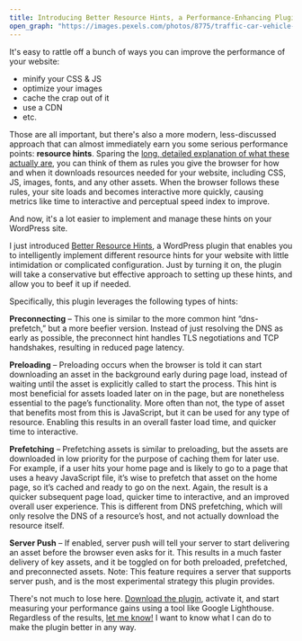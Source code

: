```yaml
---
title: Introducing Better Resource Hints, a Performance-Enhancing Plugin for WordPress
open_graph: "https://images.pexels.com/photos/8775/traffic-car-vehicle-black.jpg"
---
```


It's easy to rattle off a bunch of ways you can improve the performance of your website: 

* minify your CSS & JS
* optimize your images
* cache the crap out of it
* use a CDN
* etc.

Those are all important, but there's also a more modern, less-discussed approach that can almost immediately earn you some serious performance points: **resource hints**. Sparing the [long, detailed explanation of what these actually are](https://www.w3.org/TR/resource-hints/), you can think of them as rules you give the browser for how and when it downloads resources needed for your website, including CSS, JS, images, fonts, and any other assets. When the browser follows these rules, your site loads and becomes interactive more quickly, causing metrics like time to interactive and perceptual speed index to improve.

And now, it's a lot easier to implement and manage these hints on your WordPress site.

I just introduced [Better Resource Hints](https://wordpress.org/plugins/better-resource-hints/), a WordPress plugin that enables you to intelligently implement different resource hints for your website with little intimidation or complicated configuration. Just by turning it on, the plugin will take a conservative but effective approach to setting up these hints, and allow you to beef it up if needed. 

Specifically, this plugin leverages the following types of hints: 

**Preconnecting** – This one is similar to the more common hint “dns-prefetch,” but a more beefier version. Instead of just resolving the DNS as early as possible, the preconnect hint handles TLS negotiations and TCP handshakes, resulting in reduced page latency.

**Preloading** – Preloading occurs when the browser is told it can start downloading an asset in the background early during page load, instead of waiting until the asset is explicitly called to start the process. This hint is most beneficial for assets loaded later on in the page, but are nonetheless essential to the page’s functionality. More often than not, the type of asset that benefits most from this is JavaScript, but it can be used for any type of resource. Enabling this results in an overall faster load time, and quicker time to interactive.

**Prefetching** – Prefetching assets is similar to preloading, but the assets are downloaded in low priority for the purpose of caching them for later use. For example, if a user hits your home page and is likely to go to a page that uses a heavy JavaScript file, it’s wise to prefetch that asset on the home page, so it’s cached and ready to go on the next. Again, the result is a quicker subsequent page load, quicker time to interactive, and an improved overall user experience. This is different from DNS prefetching, which will only resolve the DNS of a resource’s host, and not actually download the resource itself.

**Server Push** – If enabled, server push will tell your server to start delivering an asset before the browser even asks for it. This results in a much faster delivery of key assets, and it be toggled on for both preloaded, prefetched, and preconnected assets. Note: This feature requires a server that supports server push, and is the most experimental strategy this plugin provides.

There's not much to lose here. [Download the plugin](https://wordpress.org/plugins/better-resource-hints/), activate it, and start measuring your performance gains using a tool like Google Lighthouse. Regardless of the results, [let me know!](/contact) I want to know what I can do to make the plugin better in any way.
